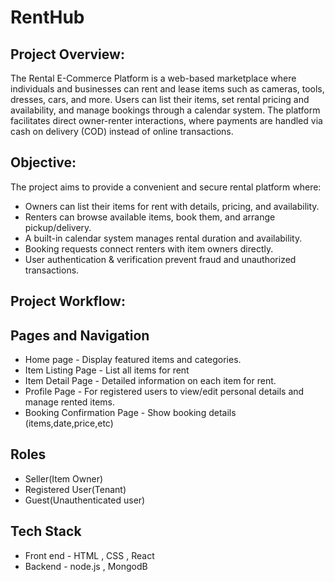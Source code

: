 # RentHub
## Project Overview:
  
  The Rental E-Commerce Platform is a web-based marketplace where individuals and businesses can rent and lease items such as cameras, tools, dresses, cars, and more. Users can list their items, set rental pricing and availability, and manage bookings through a calendar system. The platform facilitates direct owner-renter interactions, where payments are handled via cash on delivery (COD) instead of online transactions.
## Objective:
The project aims to provide a convenient and secure rental platform where:
 - Owners can list their items for rent with details, pricing, and availability.
 - Renters can browse available items, book them, and arrange pickup/delivery.
 - A built-in calendar system manages rental duration and availability.
 - Booking requests connect renters with item owners directly.
 - User authentication & verification prevent fraud and unauthorized transactions.
## Project Workflow:
## Pages and Navigation
 - Home page - Display featured items and categories.
 - Item Listing Page - List all items for rent
 - Item Detail Page - Detailed information on each item for rent.
 - Profile Page - For registered users to view/edit personal details and manage rented items.
 - Booking Confirmation Page - Show booking details (items,date,price,etc)
## Roles
 - Seller(Item Owner)
 - Registered User(Tenant)
 - Guest(Unauthenticated user)
## Tech Stack
 - Front end - HTML , CSS , React
 - Backend - node.js , MongodB
